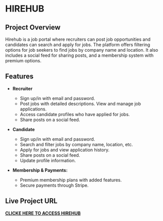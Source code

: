 # HIREHUB
## Project Overview
Hirehub is a job portal where recruiters can post job opportunities and candidates can search and apply for jobs. The platform offers filtering options for job seekers to find jobs by company name and location. It also includes a social feed for sharing posts, and a membership system with premium options.

## Features
* **Recruiter**
    * Sign up/in with email and password.
    * Post jobs with detailed descriptions.
    View and manage job applications.
    * Access candidate profiles who have applied for jobs.
    * Share posts on a social feed.

* **Candidate**
    * Sign up/in with email and password.
    * Search and filter jobs by company name, location, etc.
    * Apply for jobs and view application history.
    * Share posts on a social feed.
    * Update profile information.

* **Membership & Payments:**
    * Premium membership plans with added features.
    * Secure payments through Stripe.

## Live Project URL
[**CLICKE HERE TO ACCESS HIREHUB**](https://hire-hub-five.vercel.app/membership)